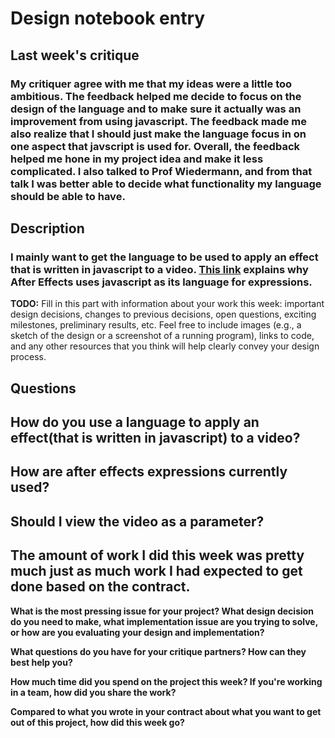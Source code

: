 # Design notebook entry

## Last week's critique

### My critiquer agree with me that my ideas were a little too ambitious. The feedback helped me decide to focus on the design of the language and to make sure it actually was an improvement from using javascript. The feedback made me also realize that I should just make the language focus in on one aspect that javscript is used for. Overall, the feedback helped me hone in my project idea and make it less complicated. I also talked to Prof Wiedermann, and from that talk I was better able to decide what functionality my language should be able to have.

## Description

### I mainly want to get the language to be used to apply an effect that is written in javascript to a video. [This link](https://helpx.adobe.com/after-effects/using/expression-language.html#:~:text=The%20After%20Effects%20expression%20language,Comp%2C%20Footage%2C%20and%20Camera.) explains why After Effects uses javascript as its language for expressions.

**TODO:** Fill in this part with information about your work this week:
important design decisions, changes to previous decisions, open questions,
exciting milestones, preliminary results, etc. Feel free to include images
(e.g., a sketch of the design or a screenshot of a running program), links to
code, and any other resources that you think will help clearly convey your
design process.

## Questions

## How do you use a language to apply an effect(that is written in javascript) to a video?

## How are after effects expressions currently used?

## Should I view the video as a parameter?

## The amount of work I did this week was pretty much just as much work I had expected to get done based on the contract. 

**What is the most pressing issue for your project? What design decision do
you need to make, what implementation issue are you trying to solve, or how
are you evaluating your design and implementation?**

**What questions do you have for your critique partners? How can they best help
you?**

**How much time did you spend on the project this week? If you're working in a
team, how did you share the work?**

**Compared to what you wrote in your contract about what you want to get out of this
project, how did this week go?**
